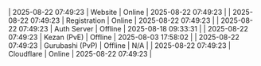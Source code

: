 | 2025-08-22 07:49:23 | Website | Online | 2025-08-22 07:49:23 |
| 2025-08-22 07:49:23 | Registration | Online | 2025-08-22 07:49:23 |
| 2025-08-22 07:49:23 | Auth Server | Offline | 2025-08-18 09:33:31 |
| 2025-08-22 07:49:23 | Kezan (PvE) | Offline | 2025-08-03 17:58:02 |
| 2025-08-22 07:49:23 | Gurubashi (PvP) | Offline | N/A |
| 2025-08-22 07:49:23 | Cloudflare | Online | 2025-08-22 07:49:23 |
